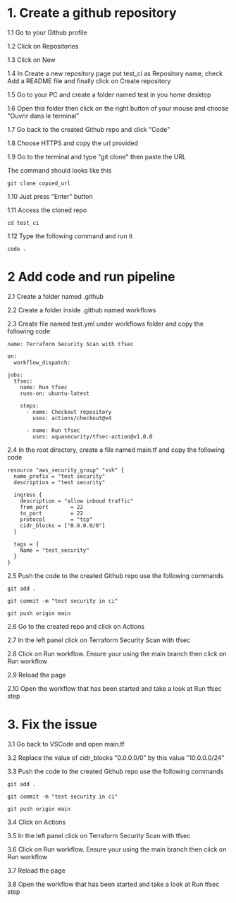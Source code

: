 # 1. Create a github repository

1.1 Go to your Github profile

1.2 Click on Repositories

1.3 Click on New

1.4 In Create a new repository page put test_ci as Repository name, check Add a README file and finally click on Create repository

1.5 Go to your PC and create a folder named test in you home desktop

1.6 Open this folder then click on the right button of your mouse and choose "Ouvrir dans le terminal"

1.7 Go back to the created Github repo and click "Code"

1.8 Choose HTTPS and copy the url provided

1.9 Go to the terminal and type "git clone" then paste the URL 

The command should looks like this
```
git clone copied_url
```

1.10 Just press "Enter" button 

1.11 Access the cloned repo
```
cd test_ci
``` 

1.12 Type the following command and run it
```
code .
``` 
# 2 Add code and run pipeline
2.1 Create a folder named .github

2.2 Create a folder inside .github named workflows 

2.3 Create file named test.yml under workflows folder and copy the following code
```
name: Terraform Security Scan with tfsec

on:
  workflow_dispatch:

jobs:
  tfsec:
    name: Run tfsec
    runs-on: ubuntu-latest

    steps:
      - name: Checkout repository
        uses: actions/checkout@v4

      - name: Run tfsec
        uses: aquasecurity/tfsec-action@v1.0.0

```


2.4 In the root directory, create a file named main.tf and copy the following code
```
resource "aws_security_group" "ssh" {
  name_prefix = "test security"
  description = "test security"

  ingress {
    description = "allow inboud traffic"
    from_port       = 22
    to_port         = 22
    protocol        = "tcp"
    cidr_blocks = ["0.0.0.0/0"]
  }

  tags = {
    Name = "test_security"
  }
}

```
2.5 Push the code to the created Github repo use the following commands

```
git add .
```
```
git commit -m "test security in ci"
```
```
git push origin main
```
2.6 Go to the created repo and click on Actions

2.7 In the left panel click on Terraform Security Scan with tfsec

2.8 Click on Run workflow. Ensure your using the main branch then click on Run workflow

2.9 Reload the page

2.10 Open the workflow that has been started and take a look at Run tfsec step

# 3. Fix the issue

3.1 Go back to VSCode and open main.tf

3.2 Replace the value of cidr_blocks "0.0.0.0/0" by this value "10.0.0.0/24"

3.3 Push the code to the created Github repo use the following commands

```
git add .
```
```
git commit -m "test security in ci"
```
```
git push origin main
```
3.4 Click on Actions

3.5 In the left panel click on Terraform Security Scan with tfsec

3.6 Click on Run workflow. Ensure your using the main branch then click on Run workflow

3.7 Reload the page

3.8 Open the workflow that has been started and take a look at Run tfsec step
